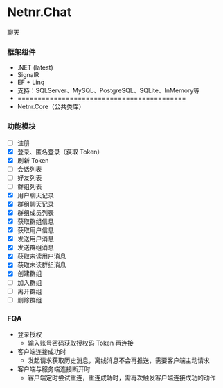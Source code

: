 # Netnr.Chat
聊天

### 框架组件
- .NET (latest)
- SignalR
- EF + Linq
- 支持：SQLServer、MySQL、PostgreSQL、SQLite、InMemory等
- ==========================================
- Netnr.Core（公共类库）

### 功能模块
- [ ] 注册
- [x] 登录、匿名登录（获取 Token）
- [x] 刷新 Token
- [ ] 会话列表
- [ ] 好友列表
- [ ] 群组列表
- [x] 用户聊天记录
- [x] 群组聊天记录
- [x] 群组成员列表
- [x] 获取群组信息
- [x] 获取用户信息
- [x] 发送用户消息
- [x] 发送群组消息
- [x] 获取未读用户消息
- [x] 获取未读群组消息
- [x] 创建群组
- [ ] 加入群组
- [ ] 离开群组
- [ ] 删除群组

### FQA
- 登录授权
    - 输入账号密码获取授权码 Token 再连接
- 客户端连接成功时
    - 发起请求获取历史消息，离线消息不会再推送，需要客户端主动请求
- 客户端与服务端连接断开时
    - 客户端定时尝试重连，重连成功时，需再次触发客户端连接成功的动作